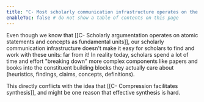 ```yaml
---
title: "C- Most scholarly communication infrastructure operates on the document as the base unit"
enableToc: false # do not show a table of contents on this page
---
```

Even though we know that [[C- Scholarly argumentation operates on atomic statements and concepts as fundamental units]], our scholarly communication infrastructure doesn't make it easy for scholars to find and work with these units: far from it! In reality today, scholars spend a lot of time and effort "breaking down" more complex components like papers and books into the constituent building blocks they actually care about (heuristics, findings, claims, concepts, definitions).

This directly conflicts with the idea that [[C- Compression facilitates synthesis]], and might be one reason that effective synthesis is hard.